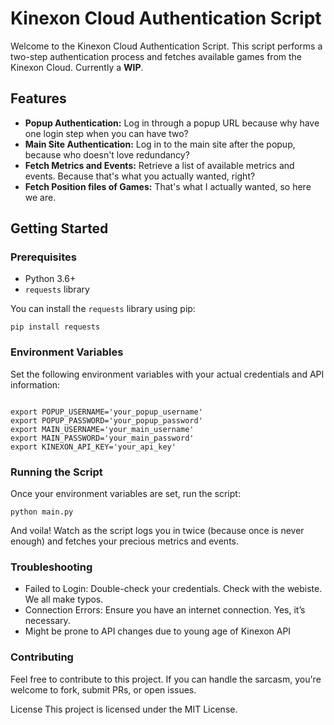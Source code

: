 # Kinexon Cloud Authentication Script

Welcome to the Kinexon Cloud Authentication Script. This script performs a two-step authentication process and fetches available games from the Kinexon Cloud. 
Currently a **WIP**.
## Features
- **Popup Authentication:** Log in through a popup URL because why have one login step when you can have two?
- **Main Site Authentication:** Log in to the main site after the popup, because who doesn't love redundancy?
- **Fetch Metrics and Events:** Retrieve a list of available metrics and events. Because that's what you actually wanted, right?
- **Fetch Position files of Games:** That's what I actually wanted, so here we are.

## Getting Started

### Prerequisites
- Python 3.6+
- `requests` library

You can install the `requests` library using pip:

```
pip install requests
```

### Environment Variables
Set the following environment variables with your actual credentials and API information:

```

export POPUP_USERNAME='your_popup_username'
export POPUP_PASSWORD='your_popup_password'
export MAIN_USERNAME='your_main_username'
export MAIN_PASSWORD='your_main_password'
export KINEXON_API_KEY='your_api_key'
```

### Running the Script
Once your environment variables are set, run the script:

```
python main.py
```
And voila! Watch as the script logs you in twice (because once is never enough) and fetches your precious metrics and events.

### Troubleshooting
- Failed to Login: Double-check your credentials. Check with the webiste. We all make typos.
- Connection Errors: Ensure you have an internet connection. Yes, it’s necessary.
- Might be prone to API changes due to young age of Kinexon API
  
### Contributing
Feel free to contribute to this project. If you can handle the sarcasm, you're welcome to fork, submit PRs, or open issues.

License
This project is licensed under the MIT License.